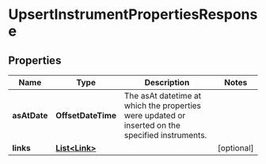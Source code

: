 

# UpsertInstrumentPropertiesResponse


## Properties

Name | Type | Description | Notes
------------ | ------------- | ------------- | -------------
**asAtDate** | **OffsetDateTime** | The asAt datetime at which the properties were updated or inserted on the specified instruments. | 
**links** | [**List&lt;Link&gt;**](Link.md) |  |  [optional]



